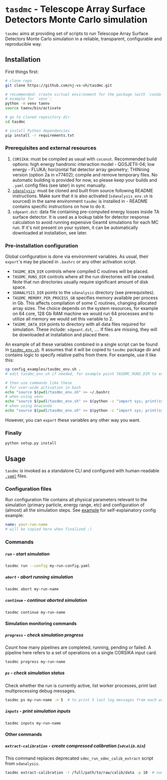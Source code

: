# `tasdmc` - Telescope Array Surface Detectors Monte Carlo simulation

`tasdmc` aims at providing set of scripts to run Telescope Array Surface Detectors Monte Carlo
simulation in a reliable, transparent, configurable and reproducible way.


## Installation

First things first:

```bash
# clone repo
git clone https://github.com/nj-vs-vh/tasdmc.git

# recommended: create virtual environment for the package (with `conda`, `venv`, `virtualenv`, ...)
# example for `venv`:
python -m venv taenv
source taenv/bin/activate

# go to cloned repository dir
cd tasdmc

# install Python dependencies
pip install -r requirements.txt
```

### Prerequisites and external resources

1. `CORSIKA`: must be compiled as usual with `coconut`. Recommended
   build options: high energy handronic interaction model - QGSJETII-04;
   low energy - FLUKA; horizontal flat detector array geometry;
   THINning version (option 2a in v77402); compile and remove temporary files.
   No automatic building is provided for now, so please keep your builds
   and `.yaml` config files (see later) in sync manually.
2. [`sdanalysis`](https://github.com/nj-vs-vh/ta-sdanalysis): must be cloned 
   and built from source following README instructions. Make sure that it is also
   activated (`sdanalysis_env.sh` is sourced) in the same environment `tasdmc`
   is installed in - README contains specific instructions on how to do it.
3. `sdgeant.dst`: data file containing pre-computed energy losses inside TA
   surface detector. It is used as a lookup table for detector response calculation
   to avoid running expensive Geant4 simulations for each MC run.
   If it's not present on your system, it can be automatically downloaded
   at installation, see later.


### Pre-installation configuration

Global configuration is done via environment variables. As usual, their `export`'s may
be placed in `.bashrc` or any other activation script.

* `TASDMC_BIN_DIR` controls where compiled C routines will be placed.
* `TASDMC_RUNS_DIR` controls where all the run directories will be created. Note that
  run directories usually require significant amount of disk space.
* `SDANALYSIS_DIR` points to the `sdanalysis` directory (see prerequisites).
* `TASDMC_MEMORY_PER_PROCESS_GB` specifies memory available per process in Gb.
  This affects compilation of some C routines, changing allocated array sizes.
  The choice depends on the system resources, for example on 64 core, 128 Gb RAM
  machine we would run 64 processes and to utilize all memory we would set this
  variable to 2.
* `TASDMC_DATA_DIR` points to directory with all data files required for simulation.
  These include: `sdgeant.dst`, .... If files are missing, they will be downloaded
  at installation and placed there.

An example of all these variables combined in a single script can be found in
[`tasdmc_env.sh`](config_examples/tasdmc_env.sh). It assumes that it will be copied
to `tasdmc` package dir and contains logic to specify relative paths from there.
For example, use it like this:

```bash
cp config_examples/tasdmc_env.sh .
# edit tasdmc_env.sh if needed, for example point TASDMC_RUNS_DIR to external storage

# then use commands like these
# for user-wide activation in bash
echo "source $(pwd)/tasdmc_env.sh" >> ~/.bashrc
# when using venv
echo "source $(pwd)/tasdmc_env.sh" >> $(python -c "import sys; print(sys.prefix)")/bin/activate
# when using Anaconda
echo "source $(pwd)/tasdmc_env.sh" >> $(python -c "import sys; print(sys.prefix)")/etc/conda/activate.d/activate-tasdmc.sh
```

However, you can `export` these variables any other way you want.

### Finally

```bash
python setup.py install
```

## Usage

`tasdmc` is invoked as a standalone CLI and configured with human-readable
[`.yaml`](https://yaml.org/) files.

### Configuration files

Run configuration file contains all physical parameters relevant to the simulation
(primary particle, energy range, etc) and configuration of (almost) all the simulation
steps. See [example](config_examples/run.yaml) for self-explainatory config example:

```yaml
name: your-run-name
# will be copied here when finalized :)
```


### Commands

##### `run` - start simulation

```bash
tasdmc run --config my-run-config.yaml
```

##### `abort` - abort running simulation

```bash
tasdmc abort my-run-name
```

##### `continue` - continue aborted simulation

```bash
tasdmc continue my-run-name
```

#### Simulation monitoring commands

##### `progress` - check simulation progress

Count how many pipelines are completed, running, pending or failed. A pipeline here
refers to a set of operations on a single CORSIKA input card.

```bash
tasdmc progress my-run-name
```

##### `ps` - check simulation status

Check whether the run is currently active, list worker processes, print last multiprocessing debug messages.

```bash
tasdmc ps my-run-name -n 5  # to print 5 last log messages from each worker process
```

##### `inputs` - print simulation inputs

```bash
tasdmc inputs my-run-name
```

#### Other commands

##### `extract-calibration` - create compressed calibration (`sdcalib.bin`)

This command replaces deprecated `sdmc_run_sdmc_calib_extract` script from `sdanalysis`.

```bash
tasdmc extract-calibration -r /full/path/to/raw/calib/data -p 10  # number of processes
```
